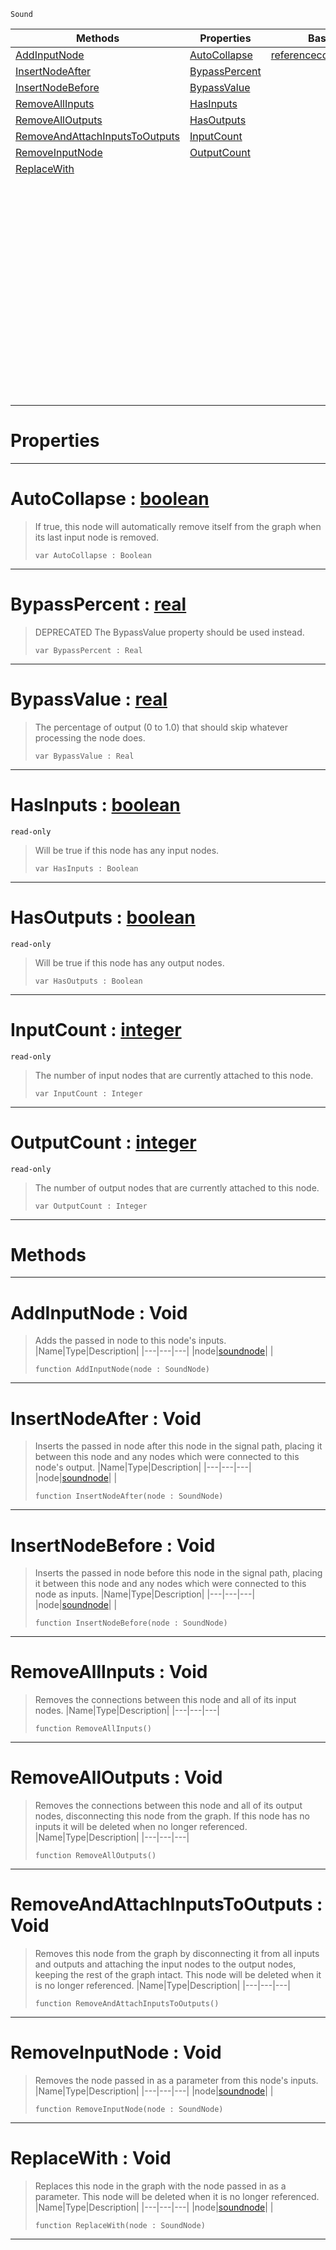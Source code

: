  `Sound`

|Methods|Properties|Base Classes|Derived Classes|
|---|---|---|---|
|[ AddInputNode](https://github.com/zeroengineteam/ZeroDocs/blob/master/code_reference/class_reference/soundnode.markdown#addinputnode-void)|[ AutoCollapse](https://github.com/zeroengineteam/ZeroDocs/blob/master/code_reference/class_reference/soundnode.markdown#autocollapse-zero-engine)|[referencecountedeventobject](https://github.com/zeroengineteam/ZeroDocs/blob/master/code_reference/class_reference/referencecountedeventobject.markdown)|[additivesynthnode](https://github.com/zeroengineteam/ZeroDocs/blob/master/code_reference/class_reference/additivesynthnode.markdown)|
|[ InsertNodeAfter](https://github.com/zeroengineteam/ZeroDocs/blob/master/code_reference/class_reference/soundnode.markdown#insertnodeafter-void)|[ BypassPercent](https://github.com/zeroengineteam/ZeroDocs/blob/master/code_reference/class_reference/soundnode.markdown#bypasspercent-zero-engin)| |[addnoisenode](https://github.com/zeroengineteam/ZeroDocs/blob/master/code_reference/class_reference/addnoisenode.markdown)|
|[ InsertNodeBefore](https://github.com/zeroengineteam/ZeroDocs/blob/master/code_reference/class_reference/soundnode.markdown#insertnodebefore-void)|[ BypassValue](https://github.com/zeroengineteam/ZeroDocs/blob/master/code_reference/class_reference/soundnode.markdown#bypassvalue-zero-engine)| |[bandpassnode](https://github.com/zeroengineteam/ZeroDocs/blob/master/code_reference/class_reference/bandpassnode.markdown)|
|[ RemoveAllInputs](https://github.com/zeroengineteam/ZeroDocs/blob/master/code_reference/class_reference/soundnode.markdown#removeallinputs-void)|[ HasInputs](https://github.com/zeroengineteam/ZeroDocs/blob/master/code_reference/class_reference/soundnode.markdown#hasinputs-zero-engine-do)| |[chorusnode](https://github.com/zeroengineteam/ZeroDocs/blob/master/code_reference/class_reference/chorusnode.markdown)|
|[ RemoveAllOutputs](https://github.com/zeroengineteam/ZeroDocs/blob/master/code_reference/class_reference/soundnode.markdown#removealloutputs-void)|[ HasOutputs](https://github.com/zeroengineteam/ZeroDocs/blob/master/code_reference/class_reference/soundnode.markdown#hasoutputs-zero-engine-d)| |[compressornode](https://github.com/zeroengineteam/ZeroDocs/blob/master/code_reference/class_reference/compressornode.markdown)|
|[ RemoveAndAttachInputsToOutputs](https://github.com/zeroengineteam/ZeroDocs/blob/master/code_reference/class_reference/soundnode.markdown#removeandattachinputstoo)|[ InputCount](https://github.com/zeroengineteam/ZeroDocs/blob/master/code_reference/class_reference/soundnode.markdown#inputcount-zero-engine-d)| |[customaudionode](https://github.com/zeroengineteam/ZeroDocs/blob/master/code_reference/class_reference/customaudionode.markdown)|
|[ RemoveInputNode](https://github.com/zeroengineteam/ZeroDocs/blob/master/code_reference/class_reference/soundnode.markdown#removeinputnode-void)|[ OutputCount](https://github.com/zeroengineteam/ZeroDocs/blob/master/code_reference/class_reference/soundnode.markdown#outputcount-zero-engine)| |[delaynode](https://github.com/zeroengineteam/ZeroDocs/blob/master/code_reference/class_reference/delaynode.markdown)|
|[ ReplaceWith](https://github.com/zeroengineteam/ZeroDocs/blob/master/code_reference/class_reference/soundnode.markdown#replacewith-void)| | |[equalizernode](https://github.com/zeroengineteam/ZeroDocs/blob/master/code_reference/class_reference/equalizernode.markdown)|
| | | |[expandernode](https://github.com/zeroengineteam/ZeroDocs/blob/master/code_reference/class_reference/expandernode.markdown)|
| | | |[flangernode](https://github.com/zeroengineteam/ZeroDocs/blob/master/code_reference/class_reference/flangernode.markdown)|
| | | |[generatedwavenode](https://github.com/zeroengineteam/ZeroDocs/blob/master/code_reference/class_reference/generatedwavenode.markdown)|
| | | |[granularsynthnode](https://github.com/zeroengineteam/ZeroDocs/blob/master/code_reference/class_reference/granularsynthnode.markdown)|
| | | |[highpassnode](https://github.com/zeroengineteam/ZeroDocs/blob/master/code_reference/class_reference/highpassnode.markdown)|
| | | |[lowpassnode](https://github.com/zeroengineteam/ZeroDocs/blob/master/code_reference/class_reference/lowpassnode.markdown)|
| | | |[microphoneinputnode](https://github.com/zeroengineteam/ZeroDocs/blob/master/code_reference/class_reference/microphoneinputnode.markdown)|
| | | |[modulationnode](https://github.com/zeroengineteam/ZeroDocs/blob/master/code_reference/class_reference/modulationnode.markdown)|
| | | |[panningnode](https://github.com/zeroengineteam/ZeroDocs/blob/master/code_reference/class_reference/panningnode.markdown)|
| | | |[pitchnode](https://github.com/zeroengineteam/ZeroDocs/blob/master/code_reference/class_reference/pitchnode.markdown)|
| | | |[recordingnode](https://github.com/zeroengineteam/ZeroDocs/blob/master/code_reference/class_reference/recordingnode.markdown)|
| | | |[reverbnode](https://github.com/zeroengineteam/ZeroDocs/blob/master/code_reference/class_reference/reverbnode.markdown)|
| | | |[saveaudionode](https://github.com/zeroengineteam/ZeroDocs/blob/master/code_reference/class_reference/saveaudionode.markdown)|
| | | |[volumenode](https://github.com/zeroengineteam/ZeroDocs/blob/master/code_reference/class_reference/volumenode.markdown)|


 #  Properties


---  
 #  AutoCollapse : [boolean](https://github.com/zeroengineteam/ZeroDocs/blob/master/code_reference/nada_base_types/boolean.markdown)

> If true, this node will automatically remove itself from the graph when its last input node is removed.
> ``` lang=cpp, name=Nada
> var AutoCollapse : Boolean


---  
 #  BypassPercent : [real](https://github.com/zeroengineteam/ZeroDocs/blob/master/code_reference/nada_base_types/real.markdown)

> DEPRECATED The BypassValue property should be used instead.
> ``` lang=cpp, name=Nada
> var BypassPercent : Real


---  
 #  BypassValue : [real](https://github.com/zeroengineteam/ZeroDocs/blob/master/code_reference/nada_base_types/real.markdown)

> The percentage of output (0 to 1.0) that should skip whatever processing the node does.
> ``` lang=cpp, name=Nada
> var BypassValue : Real


---  
 #  HasInputs : [boolean](https://github.com/zeroengineteam/ZeroDocs/blob/master/code_reference/nada_base_types/boolean.markdown)

 `read-only`

> Will be true if this node has any input nodes.
> ``` lang=cpp, name=Nada
> var HasInputs : Boolean


---  
 #  HasOutputs : [boolean](https://github.com/zeroengineteam/ZeroDocs/blob/master/code_reference/nada_base_types/boolean.markdown)

 `read-only`

> Will be true if this node has any output nodes.
> ``` lang=cpp, name=Nada
> var HasOutputs : Boolean


---  
 #  InputCount : [integer](https://github.com/zeroengineteam/ZeroDocs/blob/master/code_reference/nada_base_types/integer.markdown)

 `read-only`

> The number of input nodes that are currently attached to this node.
> ``` lang=cpp, name=Nada
> var InputCount : Integer


---  
 #  OutputCount : [integer](https://github.com/zeroengineteam/ZeroDocs/blob/master/code_reference/nada_base_types/integer.markdown)

 `read-only`

> The number of output nodes that are currently attached to this node.
> ``` lang=cpp, name=Nada
> var OutputCount : Integer


---  
 #  Methods


---  
 #  AddInputNode : Void

> Adds the passed in node to this node's inputs.
> |Name|Type|Description|
> |---|---|---|
> |node|[soundnode](https://github.com/zeroengineteam/ZeroDocs/blob/master/code_reference/class_reference/soundnode.markdown)| |
> ``` lang=cpp, name=Nada
> function AddInputNode(node : SoundNode)
> ``` 


---  
 #  InsertNodeAfter : Void

> Inserts the passed in node after this node in the signal path, placing it between this node and any nodes which were connected to this node's output.
> |Name|Type|Description|
> |---|---|---|
> |node|[soundnode](https://github.com/zeroengineteam/ZeroDocs/blob/master/code_reference/class_reference/soundnode.markdown)| |
> ``` lang=cpp, name=Nada
> function InsertNodeAfter(node : SoundNode)
> ``` 


---  
 #  InsertNodeBefore : Void

> Inserts the passed in node before this node in the signal path, placing it between this node and any nodes which were connected to this node as inputs.
> |Name|Type|Description|
> |---|---|---|
> |node|[soundnode](https://github.com/zeroengineteam/ZeroDocs/blob/master/code_reference/class_reference/soundnode.markdown)| |
> ``` lang=cpp, name=Nada
> function InsertNodeBefore(node : SoundNode)
> ``` 


---  
 #  RemoveAllInputs : Void

> Removes the connections between this node and all of its input nodes.
> |Name|Type|Description|
> |---|---|---|
> ``` lang=cpp, name=Nada
> function RemoveAllInputs()
> ``` 


---  
 #  RemoveAllOutputs : Void

> Removes the connections between this node and all of its output nodes, disconnecting this node from the graph. If this node has no inputs it will be deleted when no longer referenced.
> |Name|Type|Description|
> |---|---|---|
> ``` lang=cpp, name=Nada
> function RemoveAllOutputs()
> ``` 


---  
 #  RemoveAndAttachInputsToOutputs : Void

> Removes this node from the graph by disconnecting it from all inputs and outputs and attaching the input nodes to the output nodes, keeping the rest of the graph intact. This node will be deleted when it is no longer referenced.
> |Name|Type|Description|
> |---|---|---|
> ``` lang=cpp, name=Nada
> function RemoveAndAttachInputsToOutputs()
> ``` 


---  
 #  RemoveInputNode : Void

> Removes the node passed in as a parameter from this node's inputs.
> |Name|Type|Description|
> |---|---|---|
> |node|[soundnode](https://github.com/zeroengineteam/ZeroDocs/blob/master/code_reference/class_reference/soundnode.markdown)| |
> ``` lang=cpp, name=Nada
> function RemoveInputNode(node : SoundNode)
> ``` 


---  
 #  ReplaceWith : Void

> Replaces this node in the graph with the node passed in as a parameter. This node will be deleted when it is no longer referenced.
> |Name|Type|Description|
> |---|---|---|
> |node|[soundnode](https://github.com/zeroengineteam/ZeroDocs/blob/master/code_reference/class_reference/soundnode.markdown)| |
> ``` lang=cpp, name=Nada
> function ReplaceWith(node : SoundNode)
> ``` 


---  
 

 
